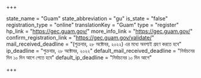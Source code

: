 +++

state_name = "Guam"
state_abbreviation = "gu"
is_state = "false"
registration_type = "online"
translationKey = "Guam"
type = "register"
hp_link = "https://gec.guam.gov/"
more_info_link = "https://gec.guam.gov/"
confirm_registration_link = "https://gec.guam.gov/validate/"
mail_received_deadline = "(শুক্রবার, ২৮ অক্টোবর, ২০২২) এর মধ্যে অবশ্যই গ্রহণ করতে হবে"
ip_deadline = "শুক্রবার, ২৮ অক্টোবর, ২০২২"
default_mail_received_deadline = "নির্বাচনের দিন ১০ দিন আগে পেতে হবে"
default_ip_deadline = "নির্বাচনের ১০ দিন আগে"

+++